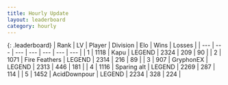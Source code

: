 ```yaml
---
title: Hourly Update
layout: leaderboard
category: hourly
---
```


{: .leaderboard}
| Rank | LV | Player | Division | Elo | Wins | Losses |
| --- | --- | --- | --- | --- | --- | --- |
| <span data-change="0">1</span> | 1118 | <span title="ID: 204953">Kapu</span> | LEGEND | <span data-change="0">2324</span> | <span data-change="0">209</span> | <span data-change="0">90</span> |
| <span data-change="0">2</span> | 1071 | <span title="ID: 357425">Fire Feathers</span> | LEGEND | <span data-change="0">2314</span> | <span data-change="0">216</span> | <span data-change="0">89</span> |
| <span data-change="0">3</span> | 907 | <span title="ID: 315148">GryphonEX</span> | LEGEND | <span data-change="0">2313</span> | <span data-change="0">446</span> | <span data-change="0">181</span> |
| <span data-change="0">4</span> | 1116 | <span title="ID: 203132">Sparing alt</span> | LEGEND | <span data-change="0">2269</span> | <span data-change="0">287</span> | <span data-change="0">114</span> |
| <span data-change="1">5</span> | 1452 | <span title="ID: 304661">AcidDownpour</span> | LEGEND | <span data-change="15">2234</span> | <span data-change="2">328</span> | <span data-change="0">224</span> |